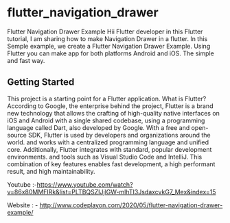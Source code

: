 # flutter_navigation_drawer
Flutter Navigation Drawer Example
Hii Flutter developer in this Flutter tutorial, I am sharing how to make Navigation Drawer in a flutter. In this Semple example, we create a Flutter Navigation Drawer Example. Using Flutter you can make app for both platforms Android and iOS. The simple and fast way.


## Getting Started

This project is a starting point for a Flutter application.
What is Flutter?
According to Google, the enterprise behind the project, Flutter is a brand new technology that allows the crafting of high-quality native interfaces on iOS and Android with a single shared codebase, using a programming language called Dart, also developed by Google. With a free and open-source SDK, Flutter is used by developers and organizations around the world. and works with a centralized programming language and unified core. Additionally, Flutter integrates with standard, popular development environments. and tools such as Visual Studio Code and IntelliJ. This combination of key features enables fast development, a high performant result, and high maintainability.

Youtube :-https://www.youtube.com/watch?v=86x80MMFIRk&list=PLTBQSZIJjlGW-mlhTI3JsdaxcvkG7_Mex&index=15

Website : - http://www.codeplayon.com/2020/05/flutter-navigation-drawer-example/
